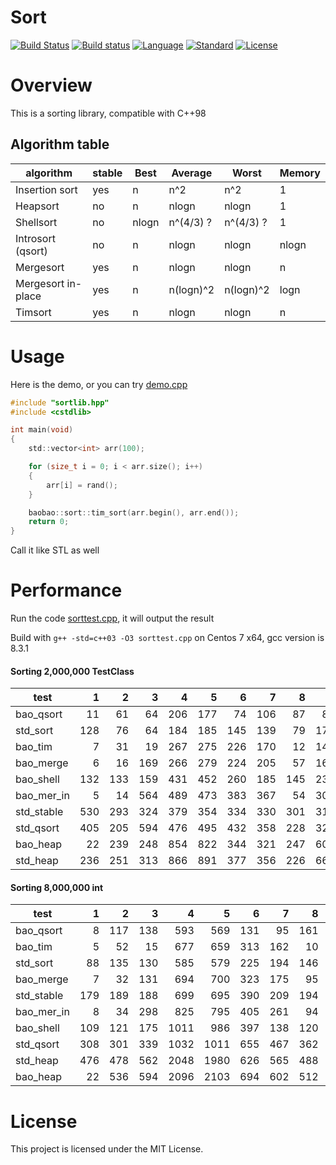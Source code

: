 # Sort

[![Build Status](https://travis-ci.org/Baobaobear/sort.svg?branch=master)](https://travis-ci.org/Baobaobear/sort) [![Build status](https://ci.appveyor.com/api/projects/status/wtt8m5ss33jxl3og?svg=true)](https://ci.appveyor.com/project/Baobaobear/sort) [![Language](https://img.shields.io/badge/language-C++-blue.svg)](https://isocpp.org/) [![Standard](https://img.shields.io/badge/C++-98-orange.svg)](https://en.wikipedia.org/wiki/C%2B%2B#Standardization) [![License](https://img.shields.io/badge/license-MIT-blue.svg)](https://opensource.org/licenses/MIT)

# Overview

This is a sorting library, compatible with C++98

## Algorithm table

algorithm     | stable | Best  |  Average  | Worst | Memory |
-------------------|---|-------|-----------|-----------|-
Insertion sort     |yes| n     | n^2       | n^2       | 1
Heapsort           |no | n     | nlogn     | nlogn     | 1
Shellsort          |no | nlogn | n^(4/3) ? | n^(4/3) ? | 1
Introsort (qsort)  |no | n     | nlogn     | nlogn     | nlogn
Mergesort          |yes| n     | nlogn     | nlogn     | n
Mergesort in-place |yes| n     | n(logn)^2 | n(logn)^2 | logn
Timsort            |yes| n     | nlogn     | nlogn     | n

# Usage

Here is the demo, or you can try [demo.cpp](demo.cpp)

```c
#include "sortlib.hpp"
#include <cstdlib>

int main(void)
{
    std::vector<int> arr(100);

    for (size_t i = 0; i < arr.size(); i++)
    {
        arr[i] = rand();
    }

    baobao::sort::tim_sort(arr.begin(), arr.end());
    return 0;
}
```

Call it like STL as well

# Performance

Run the code [sorttest.cpp](sorttest.cpp), it will output the result

Build with `g++ -std=c++03 -O3 sorttest.cpp` on Centos 7 x64, gcc version is 8.3.1

#### Sorting 2,000,000 TestClass

test        |  1  |  2  |  3  |  4  |  5  |  6  |  7  |  8  |  9  |  10 |  11 |  12 | Avg |
------------|----:|----:|----:|----:|----:|----:|----:|----:|----:|----:|----:|----:|----:|
bao_qsort   |   11|   61|   64|  206|  177|   74|  106|   87|   82|  114|  187|  131|  108|
std_sort    |  128|   76|   64|  184|  185|  145|  139|   79|  178|  109|  184|  155|  135|
bao_tim     |    7|   31|   19|  267|  275|  226|  170|   12|  148|   95|  260|  149|  138|
bao_merge   |    6|   16|  169|  266|  279|  224|  205|   57|  165|   96|  269|  155|  158|
bao_shell   |  132|  133|  159|  431|  452|  260|  185|  145|  233|  148|  409|  148|  236|
bao_mer_in  |    5|   14|  564|  489|  473|  383|  367|   54|  307|   93|  465|  152|  280|
std_stable  |  530|  293|  324|  379|  354|  334|  330|  301|  319|  315|  349|  180|  334|
std_qsort   |  405|  205|  594|  476|  495|  432|  358|  228|  323|  270|  488|  293|  380|
bao_heap    |   22|  239|  248|  854|  822|  344|  321|  247|  606|  219|  845|  217|  415|
std_heap    |  236|  251|  313|  866|  891|  377|  356|  226|  667|  274|  900|  266|  468|

#### Sorting 8,000,000 int

test        |  1  |  2  |  3  |  4  |  5  |  6  |  7  |  8  |  9  |  10 |  11 |  12 | Avg |
------------|----:|----:|----:|----:|----:|----:|----:|----:|----:|----:|----:|----:|----:|
bao_qsort   |    8|  117|  138|  593|  569|  131|   95|  161|  133|  252|  568|  419|  265|
bao_tim     |    5|   52|   15|  677|  659|  313|  162|   10|  121|  216|  640|  413|  273|
std_sort    |   88|  135|  130|  585|  579|  225|  194|  146|  250|  230|  558|  434|  296|
bao_merge   |    7|   32|  131|  694|  700|  323|  175|   95|  139|  208|  678|  468|  304|
std_stable  |  179|  189|  188|  699|  695|  390|  209|  194|  191|  297|  657|  478|  363|
bao_mer_in  |    8|   34|  298|  825|  795|  405|  261|   94|  213|  210|  786|  465|  366|
bao_shell   |  109|  121|  175| 1011|  986|  397|  138|  120|  326|  223|  929|  450|  415|
std_qsort   |  308|  301|  339| 1032| 1011|  655|  467|  362|  429|  456|  995|  755|  592|
std_heap    |  476|  478|  562| 2048| 1980|  626|  565|  488| 1384|  508| 2001|  701|  984|
bao_heap    |   22|  536|  594| 2096| 2103|  694|  602|  512| 1375|  601| 2115|  638|  990|

# License

This project is licensed under the MIT License.


